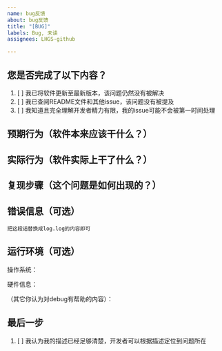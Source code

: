 ```yaml
---
name: bug反馈
about: bug反馈
title: "[BUG]"
labels: Bug, 未读
assignees: LHGS-github

---
```


## 您是否完成了以下内容？
1. [ ] 我已将软件更新至最新版本，该问题仍然没有被解决
2. [ ] 我已查阅README文件和其他issue，该问题没有被提及
3. [ ] 我知道且完全理解开发者精力有限，我的issue可能不会被第一时间处理

## 预期行为（软件本来应该干什么？）

## 实际行为（软件实际上干了什么？）

## 复现步骤（这个问题是如何出现的？）

## 错误信息（可选）
```
把这段话替换成log.log的内容即可
```
## 运行环境（可选）

操作系统：

硬件信息：

（其它你认为对debug有帮助的内容）：

## 最后一步

1. [ ] 我认为我的描述已经足够清楚，开发者可以根据描述定位到问题所在
